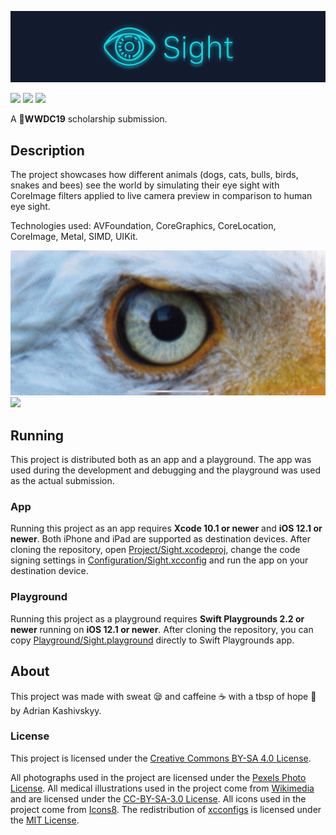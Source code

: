 ![](Artwork/banner.png)

![](https://img.shields.io/badge/status-accepted_🎉-brightgreen.svg)
![](https://img.shields.io/badge/swift-4.2-orange.svg)
![](https://img.shields.io/badge/license-CC--BY--SA--4.0-blue.svg)

A **WWDC19** scholarship submission.

## Description

The project showcases how different animals (dogs, cats, bulls, birds, snakes and bees) see the world by simulating their eye sight with CoreImage filters applied to live camera preview in comparison to human eye sight.

Technologies used: AVFoundation, CoreGraphics, CoreLocation, CoreImage, Metal, SIMD, UIKit.

![](Artwork/preview-1.gif)
![](Artwork/preview-2.gif)

## Running

This project is distributed both as an app and a playground. The app was used during the development and debugging and the playground was used as the actual submission.

### App

Running this project as an app requires **Xcode 10.1 or newer** and **iOS 12.1 or newer**. Both iPhone and iPad are supported as destination devices. After cloning the repository, open [Project/Sight.xcodeproj](Project), change the code signing settings in [Configuration/Sight.xcconfig](Configuration/Sight.xcconfig) and run the app on your destination device.

### Playground

Running this project as a playground requires **Swift Playgrounds 2.2 or newer** running on **iOS 12.1 or newer**. After cloning the repository, you can copy [Playground/Sight.playground](Playground) directly to Swift Playgrounds app.

## About

This project was made with sweat 😪 and caffeine ☕️ with a tbsp of hope 🤞 by Adrian Kashivskyy.

### License

This project is licensed under the [Creative Commons BY-SA 4.0 License](LICENSE.txt).

All photographs used in the project are licensed under the [Pexels Photo License](https://www.pexels.com/photo-license/). All medical illustrations used in the project come from [Wikimedia](https://commons.wikimedia.org/wiki/Main_Page) and are licensed under the [CC-BY-SA-3.0 License](https://creativecommons.org/licenses/by-sa/3.0/). All icons used in the project come from [Icons8](https://icons8.com). The redistribution of [xcconfigs](https://github.com/netguru/xcconfigs) is licensed under the [MIT License](https://github.com/netguru/xcconfigs/blob/master/LICENSE.md).
